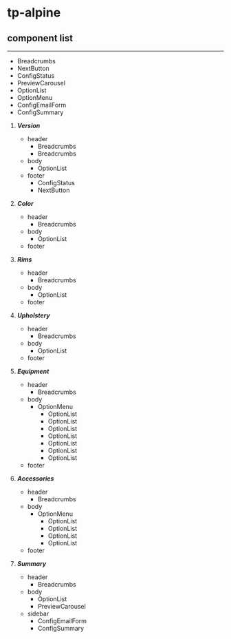 # tp-alpine

## component list

---

- Breadcrumbs
- NextButton
- ConfigStatus
- PreviewCarousel
- OptionList
- OptionMenu
- ConfigEmailForm
- ConfigSummary

1. **_Version_**
   - header
     - Breadcrumbs
     - Breadcrumbs
   - body
     - OptionList
   - footer
     - ConfigStatus
     - NextButton
1. **_Color_**
   - header
     - Breadcrumbs
   - body
     - OptionList
   - footer
1. **_Rims_**
   - header
     - Breadcrumbs
   - body
     - OptionList
   - footer
1. **_Upholstery_**
   - header
     - Breadcrumbs
   - body
     - OptionList
   - footer
1. **_Equipment_**
   - header
     - Breadcrumbs
   - body
     - OptionMenu
       - OptionList
       - OptionList
       - OptionList
       - OptionList
       - OptionList
       - OptionList
       - OptionList
   - footer
1. **_Accessories_**
   - header
     - Breadcrumbs
   - body
     - OptionMenu
       - OptionList
       - OptionList
       - OptionList
       - OptionList
   - footer
1. **_Summary_**

   - header
     - Breadcrumbs
   - body
     - OptionList
     - PreviewCarousel
   - sidebar
     - ConfigEmailForm
     - ConfigSummary
